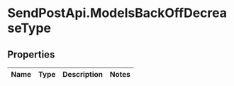 # SendPostApi.ModelsBackOffDecreaseType

## Properties
Name | Type | Description | Notes
------------ | ------------- | ------------- | -------------


